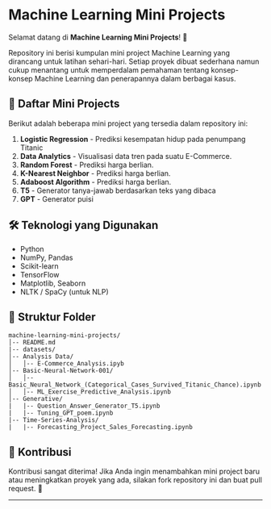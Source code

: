 # Machine Learning Mini Projects

Selamat datang di **Machine Learning Mini Projects**! 🚀

Repository ini berisi kumpulan mini project Machine Learning yang dirancang untuk latihan sehari-hari. Setiap proyek dibuat sederhana namun cukup menantang untuk memperdalam pemahaman tentang konsep-konsep Machine Learning dan penerapannya dalam berbagai kasus.

## 📌 Daftar Mini Projects
Berikut adalah beberapa mini project yang tersedia dalam repository ini:

1. **Logistic Regression** - Prediksi kesempatan hidup pada penumpang Titanic
2. **Data Analytics** - Visualisasi data tren pada suatu E-Commerce.
3. **Random Forest** - Prediksi harga berlian.
4. **K-Nearest Neighbor** - Prediksi harga berlian.
5. **Adaboost Algorithm** - Prediksi harga berlian.
6. **T5** - Generator tanya-jawab berdasarkan teks yang dibaca
7. **GPT** - Generator puisi

## 🛠 Teknologi yang Digunakan
- Python
- NumPy, Pandas
- Scikit-learn
- TensorFlow
- Matplotlib, Seaborn
- NLTK / SpaCy (untuk NLP)

## 📂 Struktur Folder
```
machine-learning-mini-projects/
│-- README.md
|-- datasets/
│-- Analysis Data/
│   │-- E-Commerce_Analysis.ipyb
│-- Basic-Neural-Network-001/
│   │-- Basic_Neural_Network_(Categorical_Cases_Survived_Titanic_Chance).ipynb
│   │-- ML_Exercise_Predictive_Analysis.ipynb
│-- Generative/
|   |-- Question_Answer_Generator_T5.ipynb
|   |-- Tuning_GPT_poem.ipynb
|-- Time-Series-Analysis/
|   |-- Forecasting_Project_Sales_Forecasting.ipynb
```

## 📢 Kontribusi
Kontribusi sangat diterima! Jika Anda ingin menambahkan mini project baru atau meningkatkan proyek yang ada, silakan fork repository ini dan buat pull request. 🚀

---

